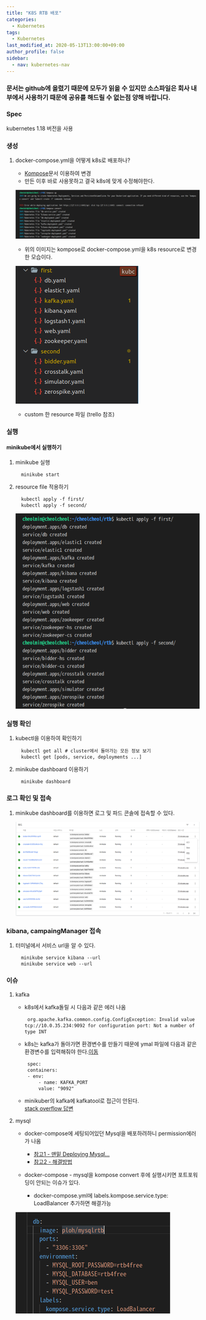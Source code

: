```yaml
---
title: "K8S RTB 배포"
categories: 
  - Kubernetes
tags:
  - Kubernetes
last_modified_at: 2020-05-13T13:00:00+09:00
author_profile: false
sidebar:
  - nav: kubernetes-nav
---
```


### 문서는 github에 올렸기 때문에 모두가 읽을 수 있지만 소스파일은 회사 내부에서 사용하기 때문에 공유를 해드릴 수 없는점 양해 바랍니다.

### Spec
kubernetes 1.18 버전을 사용


### 생성

1. docker-compose.yml을 어떻게 k8s로 배포하나? 
   -   [Kompose](./2020-05-21-composeTokube.md)문서 이용하여 변경
   -    만든 이후 바로 사용못하고 결국 k8s에 맞게 수정해야한다.

   ![convert](/assets/img/posts/kubernetes/composeTokube/convert.png)
   - 위의 이미지는 kompose로 docker-compose.yml을 k8s resource로 변경한 모습이다.

   ![convert](/assets/img/posts/kubernetes/rtb/customResource.png)
   - custom 한 resource 파일 (trello 참조)

### 실행

#### minikube에서 실행하기

1. minikube 실행
               
         minikube start

2. resource file 적용하기

         kubectl apply -f first/
         kubectl apply -f second/
   
   ![apply](/assets/img/posts/kubernetes/rtb/apply.png)

### 실행 확인

1. kubectl을 이용하여 확인하기

         kubectl get all # cluster에서 돌아가는 모든 정보 보기
         kubectl get [pods, service, deployments ...]

2. minikube dashboard 이용하기

         minikube dashboard

### 로그 확인 및 접속

1. minikube dashboard를 이용하면 로그 및 파드 콘솔에 접속할 수 있다.

      ![info](/assets/img/posts/kubernetes/rtb/info.png)



### kibana, campaingManager 접속

1. 터미널에서 서비스 url을 알 수 있다.
         
         minikube service kibana --url
         minikube service web --url

### 이슈

1. kafka
   -   k8s에서 kafka돌릴 시 다음과 같은 에러 나옴

            org.apache.kafka.common.config.ConfigException: Invalid value tcp://10.0.35.234:9092 for configuration port: Not a number of type INT
    
   -   k8s는 kafka가 돌아가면 환경변수를 만들기 때문에 ymal 파일에 다음과 같은 환경변수를 입력해줘야 한다.[이동](https://github.com/wurstmeister/kafka-docker/issues/122)

            spec:
            containers:
            - env:
                - name: KAFKA_PORT
                value: "9092"

   - minikuber의 kafka에 kafkatool로 접근이 안된다.<br />
      [stack overflow 답변](https://stackoverflow.com/questions/37761476/kafka-on-kubernetes-cannot-produce-consume-topics-closedchannelexception-error)

2. mysql
   - docker-compose에 세팅되어있던 Mysql을 배포하려하니 permission에러가 나옴
     - [참고1 - 맨밑 Deploying Mysql...](https://minikube.sigs.k8s.io/docs/drivers/docker/#troubleshooting) <br/>
     - [참고2 - 해결방법](https://github.com/moby/moby/issues/7512#issuecomment-61787845)

   - docker-compose - mysql을 kompose convert 후에 실행시키면 포트포워딩이 안되는 이슈가 있다.
     - docker-compose.yml에 labels.kompose.service.type: LoadBalancer 추가하면 해결가능
   
   ![해결](/assets/img/posts/kubernetes/composeTokube/mysql.png)